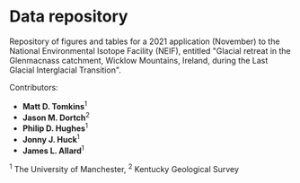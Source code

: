 # Data repository
Repository of figures and tables for a 2021 application (November) to the National Environmental Isotope Facility (NEIF), entitled "Glacial retreat in the Glenmacnass catchment, Wicklow Mountains, Ireland, during the Last Glacial Interglacial Transition".

Contributors:

- **Matt D. Tomkins**<sup>1</sup>
- **Jason M. Dortch**<sup>2</sup>
- **Philip D. Hughes**<sup>1</sup>
- **Jonny J. Huck**<sup>1</sup>
- **James L. Allard**<sup>1</sup>

<sup>1</sup> The University of Manchester, <sup>2</sup> Kentucky Geological Survey

